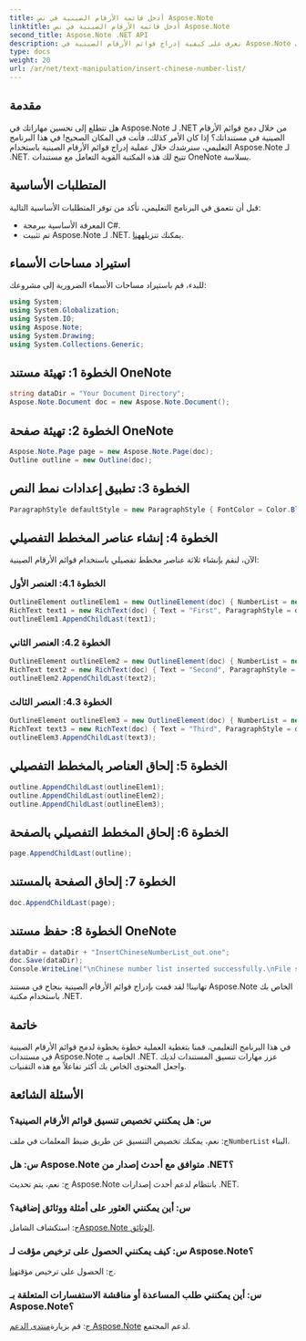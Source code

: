 ```yaml
---
title: أدخل قائمة الأرقام الصينية في نص Aspose.Note
linktitle: أدخل قائمة الأرقام الصينية في نص Aspose.Note
second_title: Aspose.Note .NET API
description: تعرف على كيفية إدراج قوائم الأرقام الصينية في Aspose.Note لمستندات .NET دون عناء. ارفع مهاراتك في تنسيق المستندات باستخدام هذا الدليل المفصّل خطوة بخطوة.
type: docs
weight: 20
url: /ar/net/text-manipulation/insert-chinese-number-list/
---
```

## مقدمة
هل تتطلع إلى تحسين مهاراتك في Aspose.Note لـ .NET من خلال دمج قوائم الأرقام الصينية في مستنداتك؟ إذا كان الأمر كذلك، فأنت في المكان الصحيح! في هذا البرنامج التعليمي، سنرشدك خلال عملية إدراج قوائم الأرقام الصينية باستخدام Aspose.Note لـ .NET. تتيح لك هذه المكتبة القوية التعامل مع مستندات OneNote بسلاسة.
## المتطلبات الأساسية
قبل أن نتعمق في البرنامج التعليمي، تأكد من توفر المتطلبات الأساسية التالية:
- المعرفة الأساسية ببرمجة C#.
-  تم تثبيت Aspose.Note لـ .NET. يمكنك تنزيله[هنا](https://releases.aspose.com/note/net/).
## استيراد مساحات الأسماء
للبدء، قم باستيراد مساحات الأسماء الضرورية إلى مشروعك:
```csharp
using System;
using System.Globalization;
using System.IO;
using Aspose.Note;
using System.Drawing;
using System.Collections.Generic;
```
## الخطوة 1: تهيئة مستند OneNote
```csharp
string dataDir = "Your Document Directory";
Aspose.Note.Document doc = new Aspose.Note.Document();
```
## الخطوة 2: تهيئة صفحة OneNote
```csharp
Aspose.Note.Page page = new Aspose.Note.Page(doc);
Outline outline = new Outline(doc);
```
## الخطوة 3: تطبيق إعدادات نمط النص
```csharp
ParagraphStyle defaultStyle = new ParagraphStyle { FontColor = Color.Black, FontName = "Arial", FontSize = 10 };
```
## الخطوة 4: إنشاء عناصر المخطط التفصيلي
الآن، لنقم بإنشاء ثلاثة عناصر مخطط تفصيلي باستخدام قوائم الأرقام الصينية:
### الخطوة 4.1: العنصر الأول
```csharp
OutlineElement outlineElem1 = new OutlineElement(doc) { NumberList = new NumberList("{0})", NumberFormat.ChineseCounting, "Arial", 10) };
RichText text1 = new RichText(doc) { Text = "First", ParagraphStyle = defaultStyle };
outlineElem1.AppendChildLast(text1);
```
### الخطوة 4.2: العنصر الثاني
```csharp
OutlineElement outlineElem2 = new OutlineElement(doc) { NumberList = new NumberList("{0})", NumberFormat.ChineseCounting, "Arial", 10) };
RichText text2 = new RichText(doc) { Text = "Second", ParagraphStyle = defaultStyle };
outlineElem2.AppendChildLast(text2);
```
### الخطوة 4.3: العنصر الثالث
```csharp
OutlineElement outlineElem3 = new OutlineElement(doc) { NumberList = new NumberList("{0})", NumberFormat.ChineseCounting, "Arial", 10) };
RichText text3 = new RichText(doc) { Text = "Third", ParagraphStyle = defaultStyle };
outlineElem3.AppendChildLast(text3);
```
## الخطوة 5: إلحاق العناصر بالمخطط التفصيلي
```csharp
outline.AppendChildLast(outlineElem1);
outline.AppendChildLast(outlineElem2);
outline.AppendChildLast(outlineElem3);
```
## الخطوة 6: إلحاق المخطط التفصيلي بالصفحة
```csharp
page.AppendChildLast(outline);
```
## الخطوة 7: إلحاق الصفحة بالمستند
```csharp
doc.AppendChildLast(page);
```
## الخطوة 8: حفظ مستند OneNote
```csharp
dataDir = dataDir + "InsertChineseNumberList_out.one"; 
doc.Save(dataDir);
Console.WriteLine("\nChinese number list inserted successfully.\nFile saved at " + dataDir);
```
تهانينا! لقد قمت بإدراج قوائم الأرقام الصينية بنجاح في مستند Aspose.Note الخاص بك باستخدام مكتبة .NET.
## خاتمة
في هذا البرنامج التعليمي، قمنا بتغطية العملية خطوة بخطوة لدمج قوائم الأرقام الصينية في مستندات Aspose.Note الخاصة بـ .NET. عزز مهارات تنسيق المستندات لديك واجعل المحتوى الخاص بك أكثر تفاعلاً مع هذه التقنيات.
## الأسئلة الشائعة
### س: هل يمكنني تخصيص تنسيق قوائم الأرقام الصينية؟
 ج: نعم، يمكنك تخصيص التنسيق عن طريق ضبط المعلمات في ملف`NumberList` البناء.
### س: هل Aspose.Note متوافق مع أحدث إصدار من .NET؟
ج: نعم، يتم تحديث Aspose.Note بانتظام لدعم أحدث إصدارات .NET.
### س: أين يمكنني العثور على أمثلة ووثائق إضافية؟
ج: استكشاف الشامل[Aspose.Note الوثائق](https://reference.aspose.com/note/net/).
### س: كيف يمكنني الحصول على ترخيص مؤقت لـ Aspose.Note؟
 ج: الحصول على ترخيص مؤقت[هنا](https://purchase.aspose.com/temporary-license/).
### س: أين يمكنني طلب المساعدة أو مناقشة الاستفسارات المتعلقة بـ Aspose.Note؟
 ج: قم بزيارة[منتدى الدعم Aspose.Note](https://forum.aspose.com/c/note/28) لدعم المجتمع.